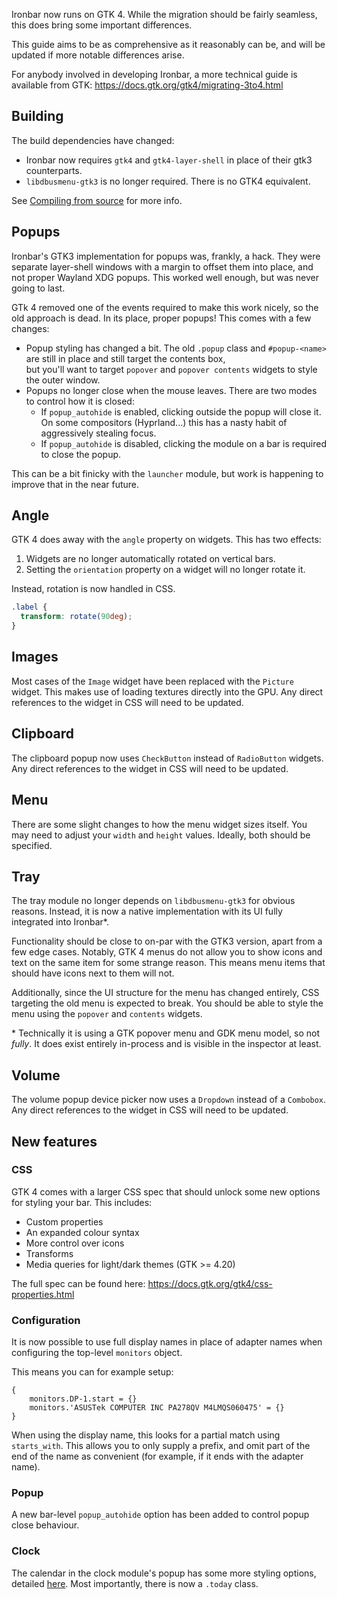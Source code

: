 Ironbar now runs on GTK 4. While the migration should be fairly seamless, this does bring some important differences.

This guide aims to be as comprehensive as it reasonably can be, and will be updated if more notable differences arise.

For anybody involved in developing Ironbar, a more technical guide is available from GTK:
<https://docs.gtk.org/gtk4/migrating-3to4.html>

## Building

The build dependencies have changed:

- Ironbar now requires `gtk4` and `gtk4-layer-shell` in place of their gtk3 counterparts.
- `libdbusmenu-gtk3` is no longer required. There is no GTK4 equivalent.

See [Compiling from source](compiling) for more info.

## Popups

Ironbar's GTK3 implementation for popups was, frankly, a hack. 
They were separate layer-shell windows with a margin to offset them into place, and not proper Wayland XDG popups.
This worked well enough, but was never going to last.

GTk 4 removed one of the events required to make this work nicely, so the old approach is dead. 
In its place, proper popups! This comes with a few changes:

- Popup styling has changed a bit. The old `.popup` class and `#popup-<name>` are still in place and still target the contents box,  
  but you'll want to target `popover` and `popover contents` widgets to style the outer window.
- Popups no longer close when the mouse leaves. There are two modes to control how it is closed:
  - If `popup_autohide` is enabled, clicking outside the popup will close it. 
    On some compositors (Hyprland...) this has a nasty habit of aggressively stealing focus.
  - If `popup_autohide` is disabled, clicking the module on a bar is required to close the popup.

This can be a bit finicky with the `launcher` module, but work is happening to improve that in the near future.

## Angle

GTK 4 does away with the `angle` property on widgets. This has two effects:

1. Widgets are no longer automatically rotated on vertical bars.
2. Setting the `orientation` property on a widget will no longer rotate it.

Instead, rotation is now handled in CSS.

```css
.label {
  transform: rotate(90deg);
}
```

## Images

Most cases of the `Image` widget have been replaced with the `Picture` widget.
This makes use of loading textures directly into the GPU.
Any direct references to the widget in CSS will need to be updated.

## Clipboard

The clipboard popup now uses `CheckButton` instead of `RadioButton` widgets.
Any direct references to the widget in CSS will need to be updated.

## Menu

There are some slight changes to how the menu widget sizes itself.
You may need to adjust your `width` and `height` values.
Ideally, both should be specified.

## Tray

The tray module no longer depends on `libdbusmenu-gtk3` for obvious reasons. 
Instead, it is now a native implementation with its UI fully integrated into Ironbar*.

Functionality should be close to on-par with the GTK3 version, apart from a few edge cases.
Notably, GTK 4 menus do not allow you to show icons and text on the same item for some strange reason. 
This means menu items that should have icons next to them will not.

Additionally, since the UI structure for the menu has changed entirely, 
CSS targeting the old menu is expected to break. 
You should be able to style the menu using the `popover` and `contents` widgets.

\* Technically it is using a GTK popover menu and GDK menu model, so not *fully*. 
It does exist entirely in-process and is visible in the inspector at least.

## Volume

The volume popup device picker now uses a `Dropdown` instead of a `Combobox`.
Any direct references to the widget in CSS will need to be updated.



## New features

### CSS

GTK 4 comes with a larger CSS spec that should unlock some new options for styling your bar. This includes:

- Custom properties
- An expanded colour syntax
- More control over icons
- Transforms
- Media queries for light/dark themes (GTK >= 4.20)

The full spec can be found here: <https://docs.gtk.org/gtk4/css-properties.html>

### Configuration

It is now possible to use full display names in place of adapter names when configuring the top-level `monitors` object.

This means you can for example setup:

```corn
{
    monitors.DP-1.start = {}
    monitors.'ASUSTek COMPUTER INC PA278QV M4LMQS060475' = {}
}
```

When using the display name, this looks for a partial match using `starts_with`. 
This allows you to only supply a prefix, and omit part of the end of the name as convenient (for example, if it ends with the adapter name).

### Popup

A new bar-level `popup_autohide` option has been added to control popup close behaviour.

### Clock

The calendar in the clock module's popup has some more styling options, detailed [here](https://docs.gtk.org/gtk4/class.Calendar.html#css-nodes).
Most importantly, there is now a `.today` class.